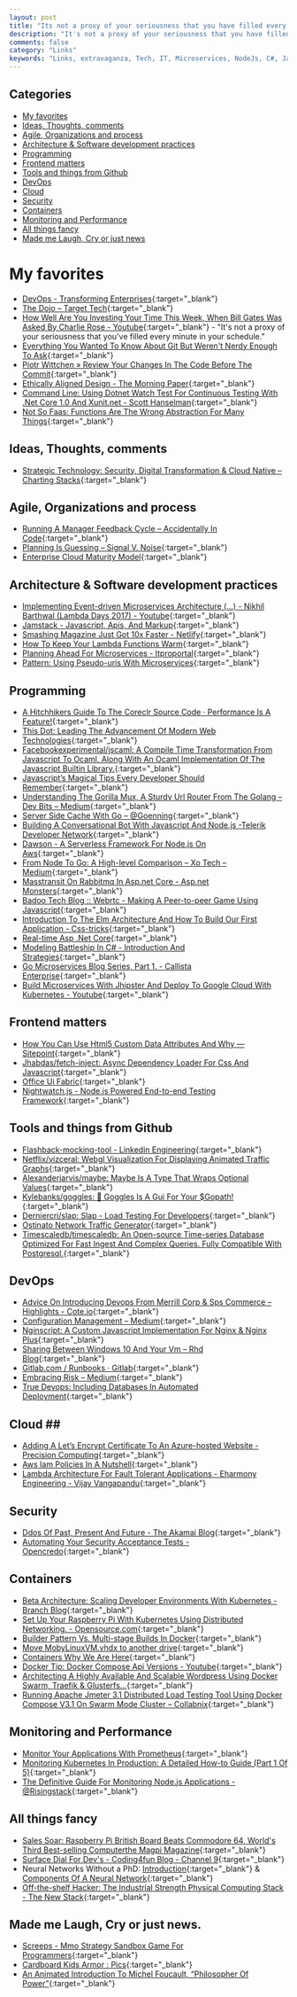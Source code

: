 ```yaml
---
layout: post
title: "Its not a proxy of your seriousness that you have filled every minute in your schedule"
description: "It's not a proxy of your seriousness that you have filled every minute in your schedule - B. Gates"
comments: false
category: "Links"
keywords: "Links, extravaganza, Tech, IT, Microservices, NodeJs, C#, Javascript, Solution architecture"
---
```


## Categories ##
* [My favorites](#favorites)
* [Ideas, Thoughts, comments](#ideas)
* [Agile, Organizations and process](#agile)
* [Architecture & Software development practices](#development)
* [Programming](#net)
* [Frontend matters](#web)
* [Tools and things from Github](#tools)
* [DevOps](#devops)
* [Cloud](#cloud)
* [Security](#security)
* [Containers](#containers)
* [Monitoring and Performance](#monitoring)
* [All things fancy](#buzz)
* [Made me Laugh, Cry or just news](#news)

# My favorites<a name="favorites"></a> #
* [DevOps - Transforming Enterprises](https://www.youtube.com/watch?v=SLF9zb1YYeA){:target="_blank"}
* [The Dojo – Target Tech](http://target.github.io/devops/the-dojo){:target="_blank"}
* [How Well Are You Investing Your Time This Week, When Bill Gates Was Asked By Charlie Rose - Youtube](https://www.youtube.com/watch?v=nH5K0yo-o1A){:target="_blank"} - "It's not a proxy of your seriousness that you've filled every minute in your schedule."
* [Everything You Wanted To Know About Git But Weren't Nerdy Enough To Ask](https://techblog.badoo.com/blog/2017/03/27/everything-you-wanted-to-know-about-git-but-weren%27t-nerdy-enough-to-ask/){:target="_blank"}
* [Piotr Wittchen » Review Your Changes In The Code Before The Commit](http://blog.wittchen.biz.pl/review-your-changes-in-the-code-before-the-commit/){:target="_blank"}
* [Ethically Aligned Design - The Morning Paper](https://blog.acolyer.org/2017/03/27/ethically-aligned-design/){:target="_blank"}
* [Command Line: Using Dotnet Watch Test For Continuous Testing With .Net Core 1.0 And Xunit.net - Scott Hanselman](https://www.hanselman.com/blog/CommandLineUsingDotnetWatchTestForContinuousTestingWithNETCore10AndXUnitnet.aspx){:target="_blank"}
* [Not So Faas: Functions Are The Wrong Abstraction For Many Things](https://medium.com/@doctor_julz/not-so-faas-why-functions-are-the-wrong-abstraction-for-many-things-67514430b0e2){:target="_blank"}

## Ideas, Thoughts, comments <a name="ideas"></a> ##
* [Strategic Technology: Security, Digital Transformation & Cloud Native – Charting Stacks](https://redmonk.com/fryan/2017/03/20/strategic-technology-security-digital-transformation-cloud-native/){:target="_blank"}

## Agile, Organizations and process<a name="agile"></a> ##
* [Running A Manager Feedback Cycle – Accidentally In Code](https://cate.blog/2017/03/23/running-a-manager-feedback-cycle/){:target="_blank"}
* [Planning Is Guessing – Signal V. Noise](https://m.signalvnoise.com/planning-is-guessing-66fd2cea3f50){:target="_blank"}
* [Enterprise Cloud Maturity Model](http://cbpn.io/ebooks/enterprise-cloud/ecmm/){:target="_blank"}

## Architecture & Software development practices <a name="development"></a> ##
* [Implementing Event-driven Microservices Architecture (...) - Nikhil Barthwal (Lambda Days 2017) - Youtube](https://www.youtube.com/watch?v=I7vdlpuRw5c){:target="_blank"}
* [Jamstack - Javascript, Apis, And Markup](https://jamstack.org/){:target="_blank"}
* [Smashing Magazine Just Got 10x Faster - Netlify](https://www.netlify.com/blog/2017/03/16/smashing-magazine-just-got-10x-faster/){:target="_blank"}
* [How To Keep Your Lambda Functions Warm](https://read.acloud.guru/how-to-keep-your-lambda-functions-warm-9d7e1aa6e2f0#.1hb965p2n){:target="_blank"}
* [Planning Ahead For Microservices - Itproportal](http://www.itproportal.com/features/planning-ahead-for-microservices/){:target="_blank"}
* [Pattern: Using Pseudo-uris With Microservices](http://philcalcado.com/2017/03/22/pattern_using_seudo-uris_with_microservices.html){:target="_blank"}

## Programming <a name="net"></a> ##
* [A Hitchhikers Guide To The Coreclr Source Code · Performance Is A Feature!](http://mattwarren.org/2017/03/23/Hitchhikers-Guide-to-the-CoreCLR-Source-Code/){:target="_blank"}
* [This Dot: Leading The Advancement Of Modern Web Technologies](http://thisdot.co/javascript/01-2017){:target="_blank"}
* [Facebookexperimental/jscaml: A Compile Time Transformation From Javascript To Ocaml, Along With An Ocaml Implementation Of The Javascript Builtin Library.](https://github.com/facebookexperimental/JSCaml){:target="_blank"}
* [Javascript’s Magical Tips Every Developer Should Remember](https://blog.zipboard.co/javascripts-magical-tips-every-developer-should-remember-631b699fc251#.j9d15wfdx){:target="_blank"}
* [Understanding The Gorilla Mux, A Sturdy Url Router From The Golang – Dev Bits – Medium](https://medium.com/dev-bits/understanding-the-gorilla-mux-a-sturdy-url-router-from-the-golang-7494660f4907#.pci71npuv){:target="_blank"}
* [Server Side Cache With Go – @Goenning](https://goenning.net/2017/03/18/server-side-cache-go/){:target="_blank"}
* [Building A Conversational Bot With Javascript And Node.js -Telerik Developer Network](http://developer.telerik.com/content-types/tutorials/building-conversational-bot-javascript/){:target="_blank"}
* [Dawson - A Serverless Framework For Node.js On Aws](https://dawson.sh/){:target="_blank"}
* [From Node To Go: A High-level Comparison – Xo Tech – Medium](https://medium.com/xo-tech/from-node-to-go-a-high-level-comparison-56c8b717324a#.79dwgbu77){:target="_blank"}
* [Masstransit On Rabbitmq In Asp.net Core - Asp.net Monsters](https://aspnetmonsters.com/2017/03/2017-03-24-masstransit1/){:target="_blank"}
* [Badoo Tech Blog :: Webrtc - Making A Peer-to-peer Game Using Javascript](https://techblog.badoo.com/blog/2017/03/23/webRTC-making-a-peer-to-peer-game-using-javascript/){:target="_blank"}
* [Introduction To The Elm Architecture And How To Build Our First Application - Css-tricks](https://css-tricks.com/introduction-elm-architecture-build-first-application/){:target="_blank"}
* [Real-time Asp .Net Core](https://radu-matei.github.io/blog/real-time-aspnet-core/){:target="_blank"}
* [Modeling Battleship In C# - Introduction And Strategies](https://www.exceptionnotfound.net/modeling-battleship-in-csharp-introduction-and-strategies/){:target="_blank"}
* [Go Microservices Blog Series, Part 1. - Callista Enterprise](http://callistaenterprise.se/blogg/teknik/2017/02/17/go-blog-series-part1/){:target="_blank"}
* [Build Microservices With Jhipster And Deploy To Google Cloud With Kubernetes - Youtube](https://www.youtube.com/watch?v=dgVQOYEwleA){:target="_blank"}

## Frontend matters <a name="web"></a> ##
* [How You Can Use Html5 Custom Data Attributes And Why — Sitepoint](https://www.sitepoint.com/how-why-use-html5-custom-data-attributes/){:target="_blank"}
* [Jhabdas/fetch-inject: Async Dependency Loader For Css And Javascript](https://github.com/jhabdas/fetch-inject){:target="_blank"}
* [Office Ui Fabric](https://dev.office.com/fabric){:target="_blank"}
* [Nightwatch.js - Node.js Powered End-to-end Testing Framework](http://nightwatchjs.org/){:target="_blank"}

## Tools and things from Github <a name="tools"></a> ##
* [Flashback-mocking-tool - Linkedin Engineering](https://engineering.linkedin.com/blog/2017/03/flashback-mocking-tool){:target="_blank"}
* [Netflix/vizceral: Webgl Visualization For Displaying Animated Traffic Graphs](https://github.com/Netflix/vizceral){:target="_blank"}
* [Alexanderjarvis/maybe: Maybe Is A Type That Wraps Optional Values](https://github.com/alexanderjarvis/maybe){:target="_blank"}
* [Kylebanks/goggles: 🔭 Goggles Is A Gui For Your $Gopath!](https://github.com/KyleBanks/goggles){:target="_blank"}
* [Derniercri/slap: Slap - Load Testing For Developers](https://github.com/derniercri/slap){:target="_blank"}
* [Ostinato Network Traffic Generator](http://ostinato.org/){:target="_blank"}
* [Timescaledb/timescaledb: An Open-source Time-series Database Optimized For Fast Ingest And Complex Queries. Fully Compatible With Postgresql.](https://github.com/timescaledb/timescaledb){:target="_blank"}

## DevOps<a name="devops"></a> ##
* [Advice On Introducing Devops From Merrill Corp & Sps Commerce – Highlights - Cote.io](https://cote.io/2017/03/25/advice-on-introducing-devops-from-merrill-corp-sps-commerce-highlights/){:target="_blank"}
* [Configuration Management – Medium](https://medium.com/@weblab_tech/configuration-management-c6c3f9971250#.vc3ux9agi){:target="_blank"}
* [Nginscript: A Custom Javascript Implementation For Nginx & Nginx Plus](https://www.nginx.com/blog/introduction-nginscript/){:target="_blank"}
* [Sharing Between Windows 10 And Your Vm – Rhd Blog](https://developers.redhat.com/blog/2017/03/23/sharing-between-windows-10-and-your-vm/){:target="_blank"}
* [Gitlab.com / Runbooks · Gitlab](https://gitlab.com/gitlab-com/runbooks){:target="_blank"}
* [Embracing Risk – Medium](https://medium.com/@jerub/embracing-risk-74bd876a64da#.fne4qbv18){:target="_blank"}
* [True Devops: Including Databases In Automated Deployment](http://www.red-gate.com/blog/database-lifecycle-management/moving-from-application-automation-to-true-devops-by-including-the-database){:target="_blank"}

## Cloud <a name="cloud"></a>##
* [Adding A Let’s Encrypt Certificate To An Azure-hosted Website - Precision Computing](http://www.leeholmes.com/blog/2017/03/21/adding-a-lets-encrypt-certificate-to-an-azure-hosted-website/){:target="_blank"}
* [Aws Iam Policies In A Nutshell](http://start.jcolemorrison.com/aws-iam-policies-in-a-nutshell/){:target="_blank"}
* [Lambda Architecture For Fault Tolerant Applications - Eharmony Engineering - Vijay Vangapandu](http://www.eharmony.com/engineering/lambda-architecture-for-fault-tolerant-applications/#.WNtp2_nygUE){:target="_blank"}

## Security<a name="security"></a> ##
* [Ddos Of Past, Present And Future - The Akamai Blog](https://blogs.akamai.com/2017/03/ddos-of-past-present-and-future.html){:target="_blank"}
* [Automating Your Security Acceptance Tests - Opencredo](https://opencredo.com/automating-your-security-acceptance-tests/){:target="_blank"}

## Containers <a name="containers"></a> ##
* [Beta Architecture: Scaling Developer Environments With Kubernetes - Branch Blog](https://blog.branch.io/beta-architecture-scaling-developer-environments-with-kubernetes/){:target="_blank"}
* [Set Up Your Raspberry Pi With Kubernetes Using Distributed Networking. - Opensource.com](https://opensource.com/article/17/3/kubernetes-raspberry-pi){:target="_blank"}
* [Builder Pattern Vs. Multi-stage Builds In Docker](http://blog.alexellis.io/mutli-stage-docker-builds/){:target="_blank"}
* [Move MobyLinuxVM.vhdx to another drive](https://forums.docker.com/t/move-mobylinuxvm-vhdx-to-another-drive/26293){:target="_blank"}
* [Containers Why We Are Here](https://gianarb.it/blog/containers-why-we-are-here){:target="_blank"}
* [Docker Tip: Docker Compose Api Versions - Youtube](https://www.youtube.com/watch?v=PQ_ms7pJggk){:target="_blank"}
* [Architecting A Highly Available And Scalable Wordpress Using Docker Swarm, Traefik & Glusterfs…](https://hackernoon.com/architecting-a-highly-available-and-scalable-wordpress-using-docker-swarm-traefik-glusterfs-a69186e9f0e#.80akzb2l5){:target="_blank"}
* [Running Apache Jmeter 3.1 Distributed Load Testing Tool Using Docker Compose V3.1 On Swarm Mode Cluster – Collabnix](http://collabnix.com/archives/2708){:target="_blank"}

## Monitoring and Performance <a name="monitoring"></a> ##
* [Monitor Your Applications With Prometheus](http://blog.alexellis.io/prometheus-monitoring/){:target="_blank"}
* [Monitoring Kubernetes In Production: A Detailed How-to Guide (Part 1 Of 5)](https://sysdig.com/blog/monitoring-kubernetes-with-sysdig-cloud/){:target="_blank"}
* [The Definitive Guide For Monitoring Node.js Applications - @Risingstack](https://blog.risingstack.com/monitoring-nodejs-applications-nodejs-at-scale/){:target="_blank"}

## All things fancy <a name="buzz"></a> ##
* [Sales Soar: Raspberry Pi British Board Beats Commodore 64, World's Third Best-selling Computerthe Magpi Magazine](https://www.raspberrypi.org/magpi/raspberry-pi-sales/){:target="_blank"}
* [Surface Dial For Dev's - Coding4fun Blog - Channel 9](https://channel9.msdn.com/coding4fun/blog/Surface-Dial-for-Devs?WT.mc_id=DX_MVP4025064){:target="_blank"}
* Neural Networks Without a PhD: [Introduction](http://coderoncode.com/machine-learning/2017/03/26/neural-networks-without-a-phd-part1.html){:target="_blank"} & [Components Of A Neural Network](http://coderoncode.com/machine-learning/2017/03/26/neural-networks-without-a-phd-part2.html){:target="_blank"}
* [Off-the-shelf Hacker: The Industrial Strength Physical Computing Stack - The New Stack](https://thenewstack.io/off-shelf-hacker-industrial-strength-physical-computing-stack/){:target="_blank"}

## Made me Laugh, Cry or just news. <a name="news"></a> ##
* [Screeps - Mmo Strategy Sandbox Game For Programmers](https://screeps.com/){:target="_blank"}
* [Cardboard Kids Armor : Pics](https://www.reddit.com/r/pics/comments/5z6il9/cardboard_kids_armor/){:target="_blank"}
* [An Animated Introduction To Michel Foucault, “Philosopher Of Power”](http://www.openculture.com/2015/07/an-animated-introduction-to-michel-foucault-philosopher-of-power.html){:target="_blank"}